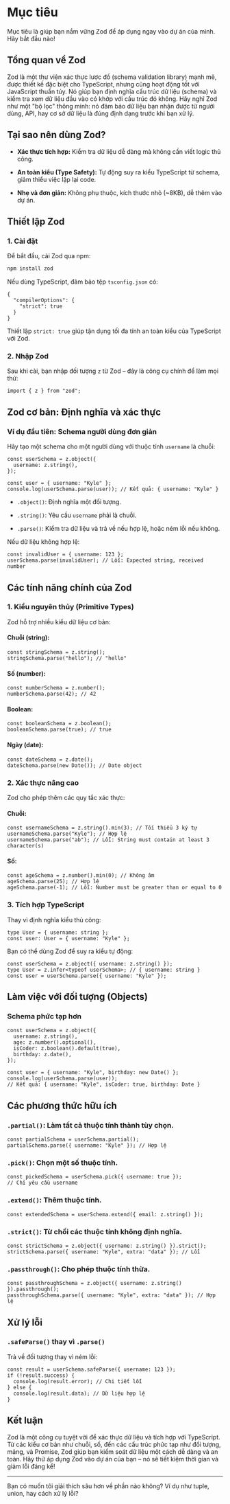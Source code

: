 <br>

# Mục tiêu

Mục tiêu là giúp bạn nắm vững Zod để áp dụng ngay vào dự án của mình. Hãy bắt đầu nào!

## Tổng quan về Zod

Zod là một thư viện xác thực lược đồ (schema validation library) mạnh mẽ, được thiết kế đặc biệt cho TypeScript, nhưng cũng hoạt động tốt với JavaScript thuần túy. Nó giúp bạn định nghĩa cấu trúc dữ liệu (schema) và kiểm tra xem dữ liệu đầu vào có khớp với cấu trúc đó không. Hãy nghĩ Zod như một "bộ lọc" thông minh: nó đảm bảo dữ liệu bạn nhận được từ người dùng, API, hay cơ sở dữ liệu là đúng định dạng trước khi bạn xử lý.

## Tại sao nên dùng Zod?

- **Xác thực tích hợp:** Kiểm tra dữ liệu dễ dàng mà không cần viết logic thủ công.
    
- **An toàn kiểu (Type Safety):** Tự động suy ra kiểu TypeScript từ schema, giảm thiểu việc lặp lại code.
    
- **Nhẹ và đơn giản:** Không phụ thuộc, kích thước nhỏ (~8KB), dễ thêm vào dự án.
    

## Thiết lập Zod

### 1. Cài đặt

Để bắt đầu, cài Zod qua npm:

```bash
npm install zod
```

Nếu dùng TypeScript, đảm bảo tệp `tsconfig.json` có:

```tsx
{
  "compilerOptions": {
    "strict": true
  }
}
```

Thiết lập `strict: true` giúp tận dụng tối đa tính an toàn kiểu của TypeScript với Zod.

### 2. Nhập Zod

Sau khi cài, bạn nhập đối tượng `z` từ Zod – đây là công cụ chính để làm mọi thứ:

```tsx
import { z } from "zod";
```

## Zod cơ bản: Định nghĩa và xác thực

### Ví dụ đầu tiên: Schema người dùng đơn giản

Hãy tạo một schema cho một người dùng với thuộc tính `username` là chuỗi:

```tsx
const userSchema = z.object({
  username: z.string(),
});

const user = { username: "Kyle" };
console.log(userSchema.parse(user)); // Kết quả: { username: "Kyle" }
```

- `.object()`: Định nghĩa một đối tượng.
    
- `.string()`: Yêu cầu `username` phải là chuỗi.
    
- `.parse()`: Kiểm tra dữ liệu và trả về nếu hợp lệ, hoặc ném lỗi nếu không.
    

Nếu dữ liệu không hợp lệ:

```tsx
const invalidUser = { username: 123 };
userSchema.parse(invalidUser); // Lỗi: Expected string, received number
```

## Các tính năng chính của Zod

### 1. Kiểu nguyên thủy (Primitive Types)

Zod hỗ trợ nhiều kiểu dữ liệu cơ bản:

#### Chuỗi (string):

```tsx
const stringSchema = z.string();
stringSchema.parse("hello"); // "hello"
```

#### Số (number):

```tsx
const numberSchema = z.number();
numberSchema.parse(42); // 42
```

#### Boolean:

```tsx
const booleanSchema = z.boolean();
booleanSchema.parse(true); // true
```

#### Ngày (date):

```tsx
const dateSchema = z.date();
dateSchema.parse(new Date()); // Date object
```

### 2. Xác thực nâng cao

Zod cho phép thêm các quy tắc xác thực:

#### Chuỗi:

```tsx
const usernameSchema = z.string().min(3); // Tối thiểu 3 ký tự
usernameSchema.parse("Kyle"); // Hợp lệ
usernameSchema.parse("ab"); // Lỗi: String must contain at least 3 character(s)
```

#### Số:

```tsx
const ageSchema = z.number().min(0); // Không âm
ageSchema.parse(25); // Hợp lệ
ageSchema.parse(-1); // Lỗi: Number must be greater than or equal to 0
```

### 3. Tích hợp TypeScript

Thay vì định nghĩa kiểu thủ công:

```tsx
type User = { username: string };
const user: User = { username: "Kyle" };
```

Bạn có thể dùng Zod để suy ra kiểu tự động:

```tsx
const userSchema = z.object({ username: z.string() });
type User = z.infer<typeof userSchema>; // { username: string }
const user = userSchema.parse({ username: "Kyle" });
```

## Làm việc với đối tượng (Objects)

### Schema phức tạp hơn

```tsx
const userSchema = z.object({
  username: z.string(),
  age: z.number().optional(),
  isCoder: z.boolean().default(true),
  birthday: z.date(),
});

const user = { username: "Kyle", birthday: new Date() };
console.log(userSchema.parse(user));
// Kết quả: { username: "Kyle", isCoder: true, birthday: Date }
```

## Các phương thức hữu ích

### `.partial()`: Làm tất cả thuộc tính thành tùy chọn.

```tsx
const partialSchema = userSchema.partial();
partialSchema.parse({ username: "Kyle" }); // Hợp lệ
```

### `.pick()`: Chọn một số thuộc tính.

```tsx
const pickedSchema = userSchema.pick({ username: true });
// Chỉ yêu cầu username
```

### `.extend()`: Thêm thuộc tính.

```tsx
const extendedSchema = userSchema.extend({ email: z.string() });
```

### `.strict()`: Từ chối các thuộc tính không định nghĩa.

```tsx
const strictSchema = z.object({ username: z.string() }).strict();
strictSchema.parse({ username: "Kyle", extra: "data" }); // Lỗi
```

### `.passthrough()`: Cho phép thuộc tính thừa.

```tsx
const passthroughSchema = z.object({ username: z.string() }).passthrough();
passthroughSchema.parse({ username: "Kyle", extra: "data" }); // Hợp lệ
```

## Xử lý lỗi

### `.safeParse()` thay vì `.parse()`

Trả về đối tượng thay vì ném lỗi:

```tsx
const result = userSchema.safeParse({ username: 123 });
if (!result.success) {
  console.log(result.error); // Chi tiết lỗi
} else {
  console.log(result.data); // Dữ liệu hợp lệ
}
```

## Kết luận

Zod là một công cụ tuyệt vời để xác thực dữ liệu và tích hợp với TypeScript. Từ các kiểu cơ bản như chuỗi, số, đến các cấu trúc phức tạp như đối tượng, mảng, và Promise, Zod giúp bạn kiểm soát dữ liệu một cách dễ dàng và an toàn. Hãy thử áp dụng Zod vào dự án của bạn – nó sẽ tiết kiệm thời gian và giảm lỗi đáng kể!

---

Bạn có muốn tôi giải thích sâu hơn về phần nào không? Ví dụ như tuple, union, hay cách xử lý lỗi?
